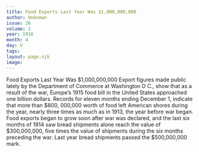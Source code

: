 ```yaml
---
title: Food Exports Last Year Was $1,000,000,000
author: Unknown
issue: 26
volume: 1
year: 1916
month: 4
day: V
tags:
layout: page.njk
image:
---
```

Food Exports Last Year Was $1,000,000,000    Export figures made public lately by the Department of Commerce at Washington D C., show that as a result of the war, Europe’s 1915 food bill in the United States approached one billion dollars. Records for eleven months ending December 1, indicate that more than $800, 000,000 worth of food left American shores during the year, nearly three times as much as in 1913, the year before war began.       Food exports began to grow soon after war was declared, and the last six months of 1914 saw bread shipments alone reach the value of $300,000,000, five times the value of shipments during the six months preceding the war. Last year bread shipments passed the $500,000,000 mark. 


